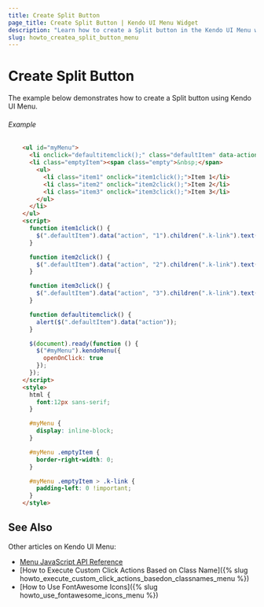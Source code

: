 ```yaml
---
title: Create Split Button
page_title: Create Split Button | Kendo UI Menu Widget
description: "Learn how to create a Split button in the Kendo UI Menu widget."
slug: howto_createa_split_button_menu
---
```


# Create Split Button

The example below demonstrates how to create a Split button using Kendo UI Menu.

###### Example

```html
    <ul id="myMenu">
      <li onclick="defaultitemclick();" class="defaultItem" data-action="1">action 1</li>
      <li class="emptyItem"><span class="empty">&nbsp;</span>
        <ul>
          <li class="item1" onclick="item1click();">Item 1</li>
          <li class="item2" onclick="item2click();">Item 2</li>
          <li class="item3" onclick="item3click();">Item 3</li>
        </ul>
      </li>
    </ul>
    <script>
      function item1click() {
        $(".defaultItem").data("action", "1").children(".k-link").text("action 1");
      }

      function item2click() {
        $(".defaultItem").data("action", "2").children(".k-link").text("action 2");
      }

      function item3click() {
        $(".defaultItem").data("action", "3").children(".k-link").text("action 3");
      }

      function defaultitemclick() {
        alert($(".defaultItem").data("action"));
      }

      $(document).ready(function () {
        $("#myMenu").kendoMenu({
          openOnClick: true
        });
      });
    </script>
    <style>
      html {
        font:12px sans-serif;
      }

      #myMenu {
        display: inline-block;
      }

      #myMenu .emptyItem {
        border-right-width: 0;
      }

      #myMenu .emptyItem > .k-link {
        padding-left: 0 !important;
      }
    </style>
```

## See Also

Other articles on Kendo UI Menu:

* [Menu JavaScript API Reference](/api/javascript/ui/menu)
* [How to Execute Custom Click Actions Based on Class Name]({% slug howto_execute_custom_click_actions_basedon_classnames_menu %})
* [How to Use FontAwesome Icons]({% slug howto_use_fontawesome_icons_menu %})
